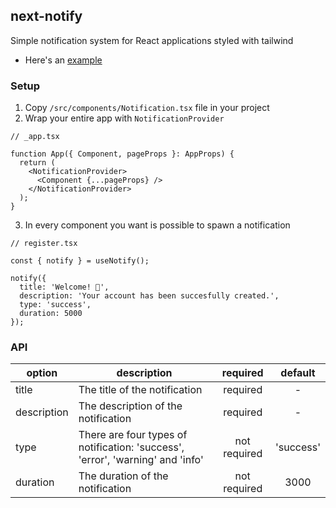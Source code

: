 ## next-notify

Simple notification system for React applications styled with tailwind
- Here's an [example](https://next-notify.vercel.app/)

### Setup

1. Copy `/src/components/Notification.tsx` file in your project
2. Wrap your entire app with `NotificationProvider`
  ```tsx
  // _app.tsx

  function App({ Component, pageProps }: AppProps) {
    return (
      <NotificationProvider>
        <Component {...pageProps} />
      </NotificationProvider>
    );
  }
  ```
3. In every component you want is possible to spawn a notification
  ```tsx
  // register.tsx

  const { notify } = useNotify();

  notify({
    title: 'Welcome! 🚀',
    description: 'Your account has been succesfully created.',
    type: 'success',
    duration: 5000
  });
  ```
### API
|option|description|required|default|
|---|---|:-:|:-:|
|title|The title of the notification|required|-|
|description|The description of the notification|required|-|
|type|There are four types of notification: 'success', 'error', 'warning' and 'info'|not required|'success'|
|duration|The duration of the notification|not required|3000|

